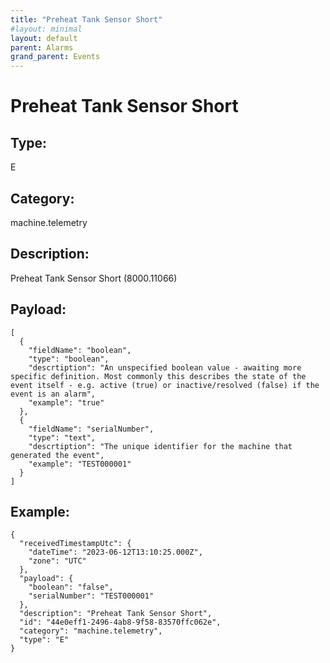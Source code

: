 ```yaml
---
title: "Preheat Tank Sensor Short"
#layout: minimal
layout: default
parent: Alarms
grand_parent: Events
---
```


# Preheat Tank Sensor Short

## Type:

E

## Category:

machine.telemetry

## Description: 

Preheat Tank Sensor Short (8000.11066)

## Payload:

```
[
  {
    "fieldName": "boolean",
    "type": "boolean",
    "descrtiption": "An unspecified boolean value - awaiting more specific definition. Most commonly this describes the state of the event itself - e.g. active (true) or inactive/resolved (false) if the event is an alarm",
    "example": "true"
  },
  {
    "fieldName": "serialNumber",
    "type": "text",
    "descrtiption": "The unique identifier for the machine that generated the event",
    "example": "TEST000001"
  }
]
```

## Example:

```
{
  "receivedTimestampUtc": {
    "dateTime": "2023-06-12T13:10:25.000Z",
    "zone": "UTC"
  },
  "payload": {
    "boolean": "false",
    "serialNumber": "TEST000001"
  },
  "description": "Preheat Tank Sensor Short",
  "id": "44e0eff1-2496-4ab8-9f58-83570ffc062e",
  "category": "machine.telemetry",
  "type": "E"
}
```
